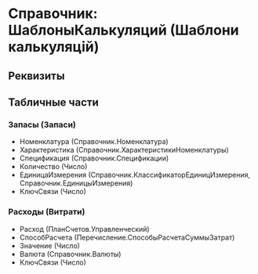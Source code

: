 ﻿# Справочник: ШаблоныКалькуляций (Шаблони калькуляцій)

## Реквизиты


## Табличные части

### Запасы (Запаси)

- Номенклатура (Справочник.Номенклатура)
- Характеристика (Справочник.ХарактеристикиНоменклатуры)
- Спецификация (Справочник.Спецификации)
- Количество (Число)
- ЕдиницаИзмерения (Справочник.КлассификаторЕдиницИзмерения, Справочник.ЕдиницыИзмерения)
- КлючСвязи (Число)

### Расходы (Витрати)

- Расход (ПланСчетов.Управленческий)
- СпособРасчета (Перечисление.СпособыРасчетаСуммыЗатрат)
- Значение (Число)
- Валюта (Справочник.Валюты)
- КлючСвязи (Число)

